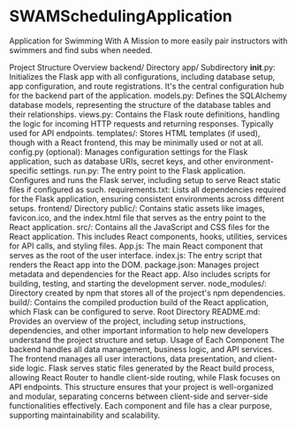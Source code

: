 # SWAMSchedulingApplication
Application for Swimming With A Mission to more easily pair instructors with swimmers and find subs when needed.

Project Structure Overview
backend/ Directory
app/ Subdirectory
__init__.py: Initializes the Flask app with all configurations, including database setup, app configuration, and route registrations. It's the central configuration hub for the backend part of the application.
models.py: Defines the SQLAlchemy database models, representing the structure of the database tables and their relationships.
views.py: Contains the Flask route definitions, handling the logic for incoming HTTP requests and returning responses. Typically used for API endpoints.
templates/: Stores HTML templates (if used), though with a React frontend, this may be minimally used or not at all.
config.py (optional): Manages configuration settings for the Flask application, such as database URIs, secret keys, and other environment-specific settings.
run.py: The entry point to the Flask application. Configures and runs the Flask server, including setup to serve React static files if configured as such.
requirements.txt: Lists all dependencies required for the Flask application, ensuring consistent environments across different setups.
frontend/ Directory
public/: Contains static assets like images, favicon.ico, and the index.html file that serves as the entry point to the React application.
src/: Contains all the JavaScript and CSS files for the React application. This includes React components, hooks, utilities, services for API calls, and styling files.
App.js: The main React component that serves as the root of the user interface.
index.js: The entry script that renders the React app into the DOM.
package.json: Manages project metadata and dependencies for the React app. Also includes scripts for building, testing, and starting the development server.
node_modules/: Directory created by npm that stores all of the project's npm dependencies.
build/: Contains the compiled production build of the React application, which Flask can be configured to serve.
Root Directory
README.md: Provides an overview of the project, including setup instructions, dependencies, and other important information to help new developers understand the project structure and setup.
Usage of Each Component
The backend handles all data management, business logic, and API services.
The frontend manages all user interactions, data presentation, and client-side logic.
Flask serves static files generated by the React build process, allowing React Router to handle client-side routing, while Flask focuses on API endpoints.
This structure ensures that your project is well-organized and modular, separating concerns between client-side and server-side functionalities effectively. Each component and file has a clear purpose, supporting maintainability and scalability.







